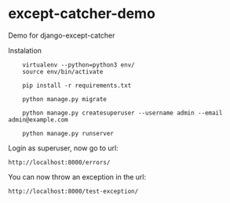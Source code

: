 # except-catcher-demo
Demo for django-except-catcher

Instalation

```
    virtualenv --python=python3 env/
    source env/bin/activate

    pip install -r requirements.txt

    python manage.py migrate

    python manage.py createsuperuser --username admin --email admin@example.com

    python manage.py runserver
```

Login as superuser, now go to url:

    http://localhost:8000/errors/

You can now throw an exception in the url:

    http://localhost:8000/test-exception/
